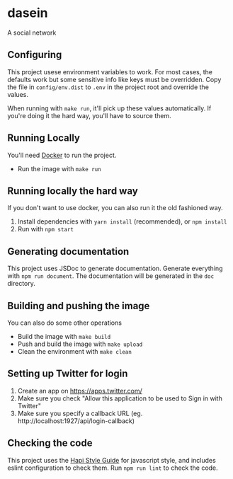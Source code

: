 # dasein
A social network

## Configuring

This project usese environment variables to work. For most cases, the
defaults work but some sensitive info like keys must be overridden. Copy
the file in `config/env.dist` to `.env` in the project root and override
the values.

When running with `make run`, it'll pick up these values automatically.
If you're doing it the hard way, you'll have to source them.

## Running Locally

You'll need [Docker][docker] to run the project.

* Run the image with `make run`

## Running locally the hard way

If you don't want to use docker, you can also run it the old fashioned
way.

1. Install dependencies with `yarn install` (recommended), or `npm install`
2. Run with `npm start`

## Generating documentation

This project uses JSDoc to generate documentation. Generate everything
with `npm run document`. The documentation will be generated in the
`doc` directory.

## Building and pushing the image

You can also do some other operations

* Build the image with `make build`
* Push and build the image with `make upload`
* Clean the environment with `make clean`

## Setting up Twitter for login

1. Create an app on https://apps.twitter.com/
2. Make sure you check "Allow this application to be used to Sign in with Twitter"
3. Make sure you specify a callback URL (eg. http://localhost:1927/api/login-callback)

## Checking the code

This project uses the [Hapi Style Guide][hapi-style-guide] for
javascript style, and includes eslint configuration to check them. Run
`npm run lint` to check the code.

[docker]: https://www.docker.com/
[hapi-style-guide]: https://hapijs.com/styleguide
